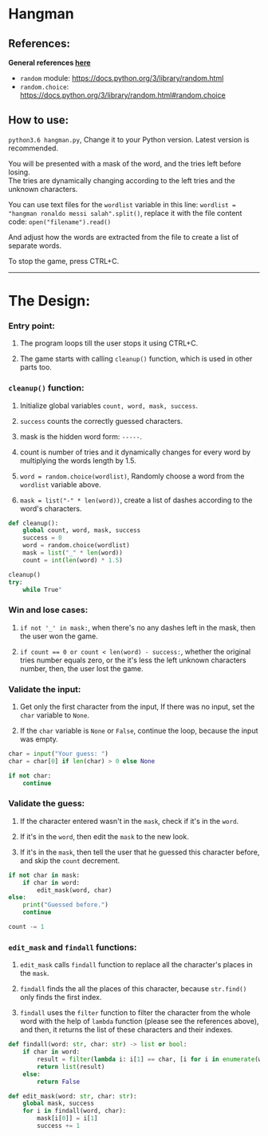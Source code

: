 # Hangman

## References:

**General references [here](/../../#general-references-important)**

- `random` module:			https://docs.python.org/3/library/random.html
- `random.choice`:			https://docs.python.org/3/library/random.html#random.choice

## How to use:
`python3.6 hangman.py`, Change it to your Python version. Latest version is recommended.

You will be presented with a mask of the word, and the tries left before losing.<br>
The tries are dynamically changing according to the left tries and the unknown characters.

You can use text files for the `wordlist` variable in this line: `wordlist = "hangman ronaldo messi salah".split()`, replace it with the file content code: `open("filename").read()`

And adjust how the words are extracted from the file to create a list of separate words.

To stop the game, press CTRL+C.

<hr>

# The Design:
### Entry point:
1. The program loops till the user stops it using CTRL+C.

2. The game starts with calling `cleanup()` function, which is used in other parts too.

### `cleanup()` function:
1. Initialize global variables `count, word, mask, success`.

2. `success` counts the correctly guessed characters.

3. mask is the hidden word form: `-----`.

4. count is number of tries and it dynamically changes for every word by multiplying the words length by 1.5.

5. `word = random.choice(wordlist)`, Randomly choose a word from the `wordlist` variable above.

6. `mask = list("-" * len(word))`, create a list of dashes according to the word's characters.

```python
def cleanup():
	global count, word, mask, success
	success = 0
	word = random.choice(wordlist)
	mask = list("_" * len(word))
	count = int(len(word) * 1.5)

cleanup()
try:
	while True"
```

### Win and lose cases:

1. `if not '_' in mask:`, when there's no any dashes left in the mask, then the user won the game.

2. `if count == 0 or count < len(word) - success:`, whether the original tries number equals zero, or the it's less the left unknown characters number, then, the user lost the game.

### Validate the input:

1. Get only the first character from the input, If there was no input, set the `char` variable to `None`.

2. If the `char` variable is `None` or `False`, continue the loop, because the input was empty.

```python
char = input("Your guess: ")
char = char[0] if len(char) > 0 else None

if not char:
	continue
```

### Validate the guess:

1. If the character entered wasn't in the `mask`, check if it's in the `word`.

2. If it's in the `word`, then edit the `mask` to the new look.

3. If it's in the `mask`, then tell the user that he guessed this character before, and skip the `count` decrement.

```python
if not char in mask:
	if char in word:
		edit_mask(word, char)
else:
	print("Guessed before.")
	continue

count -= 1
```

### `edit_mask` and `findall` functions:

1. `edit_mask` calls `findall` function to replace all the character's places in the `mask`.

2. `findall` finds the all the places of this character, because `str.find()` only finds the first index.

3. `findall` uses the `filter` function to filter the character from the whole
word with the help of `lambda` function (please see the references above), and then, it returns the list of these characters and their indexes.

```python
def findall(word: str, char: str) -> list or bool:
	if char in word:
		result = filter(lambda i: i[1] == char, [i for i in enumerate(word)])
		return list(result)
	else:
		return False

def edit_mask(word: str, char: str):
	global mask, success
	for i in findall(word, char):
		mask[i[0]] = i[1]
		success += 1
```

